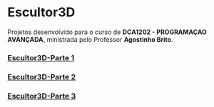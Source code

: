 # Escultor3D

Projetos desenvolvido para o curso de **DCA1202 - PROGRAMAÇAO AVANÇADA**, ministrada pelo Professor **Agostinho Brito**.

### [Escultor3D-Parte 1](https://github.com/rfmaia/Escultor3D/tree/master/Escultor3D-parte1)

### [Escultor3D-Parte 2](https://github.com/rfmaia/Escultor3D/tree/master/Escultor3D-parte2)

### [Escultor3D-Parte 3](https://github.com/rfmaia/Escultor3D/tree/master/Escultor3D-parte3)
